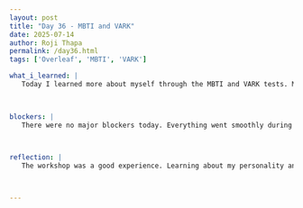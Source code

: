 ```yaml
---
layout: post
title: "Day 36 - MBTI and VARK"
date: 2025-07-14
author: Roji Thapa
permalink: /day36.html
tags: ['Overleaf', 'MBTI', 'VARK']

what_i_learned: |
   Today I learned more about myself through the MBTI and VARK tests. My MBTI result was ISTP, and my VARK result showed that I am a mild kinesthetic learner. This means I learn best by doing things with my hands or through real-life experience. The ISTP personality is also known as "the crafter," which fits well with how I like to learn and work. I found it interesting to see how my personality can affect how I do research and solve problems. Understanding this can help me use my strengths for better and work on my weakness.  I spent time working on updating my Overleaf document and explaining my results. 


  
blockers: |
   There were no major blockers today. Everything went smoothly during the workshop and research lab.
   


reflection: |
   The workshop was a good experience. Learning about my personality and learning style helped me understand myself better. It was also interesting to work as a group and create a presentation based on our project idea and team strengths. Instead of a normal presentation in front of the class, we did a gallery walk where others came to us. I liked this style more because it felt more comfortable and less stressful. Overall, it was a useful and enjoyable day of learning and working.



---
```

